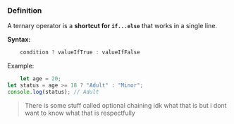 ### **Definition**

A ternary operator is a **shortcut for `if...else`** that works in a single line.

**Syntax:**
```JavaScript
	condition ? valueIfTrue : valueIfFalse
```
Example:
```JavaScript
	let age = 20;
let status = age >= 18 ? "Adult" : "Minor";
console.log(status); // Adult

```

> There is some stuff called optional chaining idk what that is but i dont want to know what that is respectfully 